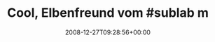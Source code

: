 ---
retweeted: false
source: <a href="http://twitter.com" rel="nofollow">Twitter Web Client</a>
entities:
  hashtags:
  - text: sublab
    indices:
    - '22'
    - '29'
  symbols: []
  user_mentions: []
  urls: []
display_text_range:
- '0'
- '44'
favorite_count: '0'
id_str: '1080617192'
truncated: false
retweet_count: '0'
id: '1080617192'
created_at: Sat Dec 27 09:28:56 +0000 2008
favorited: false
full_text: 'Cool, Elbenfreund vom #sublab macht Einlass.'
lang: de
tags:
- sublab
- pesos:twitter
date: '2008-12-27T09:28:56+00:00'
src: https://twitter.com/bascht/status/1080617192
original_url: https://twitter.com/bascht/status/1080617192
type: twitter_tweet
text: 'Cool, Elbenfreund vom #sublab macht Einlass.'
title: 'Cool, Elbenfreund vom #sublab m'

---